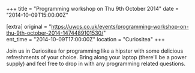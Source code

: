 +++
title = "Programming workshop on Thu 9th October 2014"
date = "2014-10-09T15:00:00Z"

[extra]
original = "https://uwcs.co.uk/events/programming-workshop-on-thu-9th-october-2014-1474489101530/"    
ent_time = "2014-10-09T17:00:00Z"
location = "Curiositea"
+++

Join us in Curiositea for programming like a hipster with some delicious refreshments of your choice. Bring along your laptop (there'll be a power supply) and feel free to drop in with any programming related questions.

